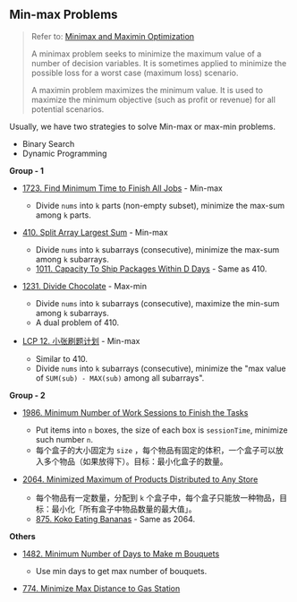## Min-max Problems

> Refer to: [Minimax and Maximin Optimization](http://apmonitor.com/me575/index.php/Main/MiniMax)
>
> A minimax problem seeks to minimize the maximum value of a number of decision variables. It is sometimes applied to minimize the possible loss for a worst case (maximum loss) scenario.
>
> A maximin problem maximizes the minimum value. It is used to maximize the minimum objective (such as profit or revenue) for all potential scenarios.

Usually, we have two strategies to solve Min-max or max-min problems.

- Binary Search
- Dynamic Programming



**Group - 1**

- [1723. Find Minimum Time to Finish All Jobs](https://leetcode-cn.com/problems/find-minimum-time-to-finish-all-jobs/) - Min-max
  - Divide `nums` into `k` parts (non-empty subset), minimize the max-sum among `k` parts.
- [410. Split Array Largest Sum](https://leetcode-cn.com/problems/split-array-largest-sum/) - Min-max
  - Divide `nums` into `k` subarrays (consecutive), minimize the max-sum among `k` subarrays.
  - [1011. Capacity To Ship Packages Within D Days](https://leetcode-cn.com/problems/capacity-to-ship-packages-within-d-days/) - Same as 410.
- [1231. Divide Chocolate](https://leetcode-cn.com/problems/divide-chocolate/) - Max-min
  - Divide `nums` into `k` subarrays (consecutive), maximize the min-sum among `k` subarrays.
  - A dual problem of 410.

- [LCP 12. 小张刷题计划](https://leetcode-cn.com/problems/xiao-zhang-shua-ti-ji-hua/) - Min-max
  - Similar to 410.
  - Divide `nums` into `k` subarrays (consecutive), minimize the "max value of `SUM(sub) - MAX(sub)` among all subarrays".


**Group - 2**

- [1986. Minimum Number of Work Sessions to Finish the Tasks](https://leetcode-cn.com/problems/minimum-number-of-work-sessions-to-finish-the-tasks/)

  - Put items into `n` boxes, the size of each box is `sessionTime`, minimize such number `n`.
  - 每个盒子的大小固定为 `size` ，每个物品有固定的体积，一个盒子可以放入多个物品（如果放得下）。目标：最小化盒子的数量。

- [2064. Minimized Maximum of Products Distributed to Any Store](https://leetcode-cn.com/problems/minimized-maximum-of-products-distributed-to-any-store/)

  - 每个物品有一定数量，分配到 `k` 个盒子中，每个盒子只能放一种物品，目标：最小化「所有盒子中物品数量的最大值」。
  - [875. Koko Eating Bananas](https://leetcode-cn.com/problems/koko-eating-bananas/) - Same as 2064.

  

**Others**


- [1482. Minimum Number of Days to Make m Bouquets](https://leetcode-cn.com/problems/minimum-number-of-days-to-make-m-bouquets/)

  - Use min days to get max number of bouquets.
- [774. Minimize Max Distance to Gas Station](https://leetcode-cn.com/problems/minimize-max-distance-to-gas-station/)
